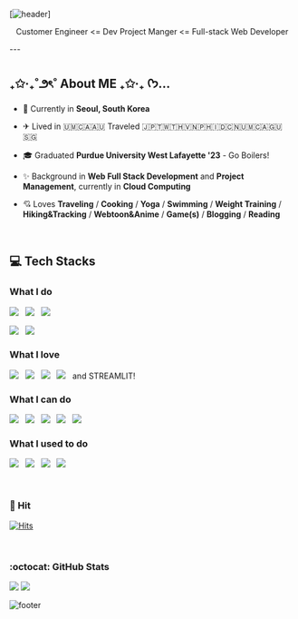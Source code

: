 
  [![header](https://capsule-render.vercel.app/api?type=rounded&height=200&color=gradient&text=Hi%20I'm%20Claire!&textBg=false&animation=twinkling&fontAlign=50)]

<p align="center">Customer Engineer <= Dev Project Manger <= Full-stack Web Developer</p>
---
 <br />
  
## ₊✩‧₊˚౨ৎ˚ About ME ₊✩‧₊ ᡣ𐭩…
- 📍 Currently in **Seoul, South Korea**
- ✈︎ Lived in 🇺🇲🇨🇦🇦🇺 Traveled 🇯🇵🇹🇼🇹🇭🇻🇳🇵🇭🇮🇩🇨🇳🇺🇲🇨🇦🇬🇺🇸🇬
- 🎓 Graduated **Purdue University West Lafayette '23** - Go Boilers!
- ✨ Background in **Web Full Stack Development** and **Project Management**, currently in **Cloud Computing**
- 💘 Loves **Traveling** / **Cooking** / **Yoga** / **Swimming** / **Weight Training** / **Hiking&Tracking** / **Webtoon&Anime** / **Game(s)** / **Blogging** / **Reading**


  <br />

## 💻 Tech Stacks
### What I do
<img src="https://img.shields.io/badge/Google%20Cloud-%234285F4.svg?logo=google-cloud&logoColor=white"/></a> &nbsp;
<img src="https://img.shields.io/badge/Google%20Gemini-886FBF?logo=googlegemini&logoColor=fff"/></a> &nbsp;
<img src="https://img.shields.io/badge/Python-3766AB?style=flat-square&logo=Python&logoColor=white"/></a> &nbsp;

<img src="https://img.shields.io/badge/Docker-2496ED?logo=docker&logoColor=fff"/></a> &nbsp;
<img src="https://img.shields.io/badge/Postgres-%23316192.svg?logo=postgresql&logoColor=white"/></a> &nbsp;

### What I love

<img src="https://img.shields.io/badge/Notion-000?logo=notion&logoColor=fff"/></a> &nbsp;
<img src="https://img.shields.io/badge/W3Schools-04AA6D?logo=w3schools&logoColor=fff"/></a> &nbsp;
<img src="https://img.shields.io/badge/Google-4285F4?logo=google&logoColor=white"/></a> &nbsp;
<img src="https://custom-icon-badges.demolab.com/badge/Visual%20Studio%20Code-0078d7.svg?logo=vsc&logoColor=white"/></a> &nbsp; and STREAMLIT!

### What I can do 
<img src="https://img.shields.io/badge/Django-%23092E20.svg?logo=django&logoColor=white"/></a> &nbsp;
<img src="https://img.shields.io/badge/Flask-000000?style=flat-square&logo=Flask&logoColor=white"/></a> &nbsp;
<img src="https://img.shields.io/badge/HTML5-E34F26?style=flat-square&logo=HTML5&logoColor=white"/></a> &nbsp;
<img src="https://img.shields.io/badge/CSS3-1572B6?style=flat-square&logo=CSS&logoColor=white"/></a> &nbsp;
<img src="https://img.shields.io/badge/JavaScript-F7DF1E?style=flat-square&logo=JavaScript&logoColor=white"/></a> &nbsp;

### What I used to do
<img src="https://img.shields.io/badge/Java-007396?style=flat-square&logo=Java&logoColor=white"/></a> &nbsp;
<img src="https://img.shields.io/badge/MySQL-4479A1?style=flat-square&logo=MySQL&logoColor=white"/></a> &nbsp;
<img src="https://img.shields.io/badge/Unity-000000?style=flat-square&logo=Unity&logoColor=white"/></a> &nbsp;
<img src="https://img.shields.io/badge/Unreal-313131?style=flat-square&logo=Unreal%20Engine&logoColor=white"/></a> &nbsp;

  <br />

### 💜 Hit
[![Hits](https://hits.seeyoufarm.com/api/count/incr/badge.svg?url=https%3A%2F%2Fgithub.com%2Fsweetdoyaji&count_bg=%23D48FEB&title_bg=%23555555&icon=&icon_color=%23E7E7E7&title=hits&edge_flat=false)](https://hits.seeyoufarm.com)
  
  <br />
  
### :octocat: GitHub Stats

<img src = "https://github-readme-stats.vercel.app/api?username=sweetdoyaji&show_icons=true&theme=Gradient&count_private=true&line_height=20">  
<img src = "https://github-readme-stats.vercel.app/api/top-langs/?username=sweetdoyaji&theme=Gradient&langs_count=4&layout=compact">

![footer](https://capsule-render.vercel.app/api?section=footer&type=soft&color=FAEBEF&height=50)
   
